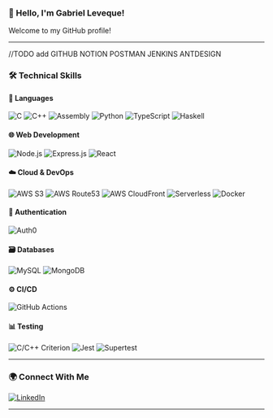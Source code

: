 ### 👋 Hello, I'm Gabriel Leveque!

Welcome to my GitHub profile!

---

//TODO add GITHUB NOTION POSTMAN JENKINS ANTDESIGN

### **🛠️ Technical Skills**  

#### **📜 Languages**  
![C](https://img.shields.io/badge/C-00599C?style=flat-square&logo=c&logoColor=white)
![C++](https://img.shields.io/badge/C%2B%2B-00599C?style=flat-square&logo=c%2B%2B&logoColor=white)
![Assembly](https://img.shields.io/badge/Assembly-525252?style=flat-square&logo=assembly&logoColor=white)
![Python](https://img.shields.io/badge/Python-3776AB?style=flat-square&logo=python&logoColor=white)
![TypeScript](https://img.shields.io/badge/TypeScript-3178C6?style=flat-square&logo=typescript&logoColor=white)
![Haskell](https://img.shields.io/badge/Haskell-5D4F85?style=flat-square&logo=haskell&logoColor=white)

#### **🌐 Web Development**
![Node.js](https://img.shields.io/badge/Node.js-339933?style=flat-square&logo=node.js&logoColor=white)
![Express.js](https://img.shields.io/badge/Express.js-000000?style=flat-square&logo=express&logoColor=white)
![React](https://img.shields.io/badge/React-61DAFB?style=flat-square&logo=react&logoColor=black)

#### **☁️ Cloud & DevOps**
![AWS S3](https://img.shields.io/badge/AWS_S3-569A31?style=flat-square&logo=amazons3&logoColor=white)
![AWS Route53](https://img.shields.io/badge/AWS_Route_53-8C4FFF?style=flat-square&logo=amazonroute53&logoColor=white)
![AWS CloudFront](https://img.shields.io/badge/AWS_CloudFront-232F3E?style=flat-square&logo=amazoncloudfront&logoColor=white)
![Serverless](https://img.shields.io/badge/Serverless-FD5750?style=flat-square&logo=serverless&logoColor=white)
![Docker](https://img.shields.io/badge/Docker-2496ED?style=flat-square&logo=docker&logoColor=white)

#### **🔐 Authentication**
![Auth0](https://img.shields.io/badge/Auth0-EB5424?style=flat-square&logo=auth0&logoColor=white)

#### **🗃️ Databases**
![MySQL](https://img.shields.io/badge/MySQL-4479A1?style=flat-square&logo=mysql&logoColor=white)
![MongoDB](https://img.shields.io/badge/MongoDB-4EA94B?style=flat-square&logo=mongodb&logoColor=white)

#### **⚙️ CI/CD**
![GitHub Actions](https://img.shields.io/badge/GitHub_Actions-2088FF?style=flat-square&logo=githubactions&logoColor=white)

#### **📊 Testing**
![C/C++ Criterion](https://img.shields.io/badge/C/C++_Criterion-00599C?style=flat-square)
![Jest](https://img.shields.io/badge/Jest-C21325?style=flat-square&logo=jest&logoColor=white)
![Supertest](https://img.shields.io/badge/Supertest-339933?style=flat-square&logo=node.js&logoColor=white)

---

### 🌍 Connect With Me

[![LinkedIn](https://img.shields.io/badge/LinkedIn-0A66C2?style=flat-square&logo=linkedin&logoColor=white)](https://www.linkedin.com/in/gabriel-leveque2)

---
